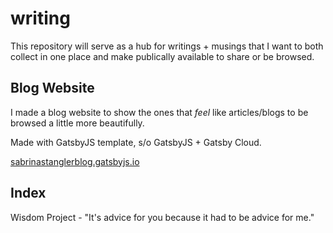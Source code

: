# writing

This repository will serve as a hub for writings + musings that I want to both collect in one place and make publically available to share or be browsed.

## Blog Website

I made a blog website to show the ones that _feel_ like articles/blogs to be browsed a little more beautifully.

Made with GatsbyJS template, s/o GatsbyJS + Gatsby Cloud.

[sabrinastanglerblog.gatsbyjs.io](https://sabrinastanglerblog.gatsbyjs.io)

## Index

Wisdom Project - "It's advice for you because it had to be advice for me."
